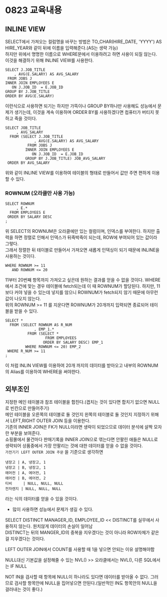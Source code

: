 # 0823 교육내용
## INLINE VIEW
 SELECT에서 가져오는 컬럼명을 바꾸는 방법은 TO_CHAR(HIRE_DATE, 'YYYY') AS HIRE_YEAR와 같이 뒤에 이름을 입력해준다.(AS는 생략 가능)</BR>
 하지만 위에서 명명한 이름으로 WHERE문에서 이용하려고 하면 사용이 되질 않는다. 이것을 해결하기 위해 INLINE VIEW를 사용한다.

 ```
SELECT J.JOB_TITLE
     , AVG(E.SALARY) AS AVG_SALARY
  FROM JOBS J
 INNER JOIN EMPLOYEES E
    ON J.JOB_ID  = E.JOB_ID 
 GROUP BY J.JOB_TITLE
 ORDER BY AVG(E.SALARY)
```
이런식으로 사용하면 되기는 하지만 가뜩이나 GROUP BY하나만 사용해도 성능에서 문제가 생기는데, 이것을 계속 이용하며 ORDER BY를 사용하겠다면 
컴퓨터가 버티지 못하고 죽을 것이다.</BR>
```
SELECT JOB_TITLE
     , AVG_SALARY
  FROM (SELECT J.JOB_TITLE
		     , AVG(E.SALARY) AS AVG_SALARY
		  FROM JOBS J
		 INNER JOIN EMPLOYEES E
		    ON J.JOB_ID  = E.JOB_ID 
		 GROUP BY J.JOB_TITLE) JOB_AVG_SALARY
 ORDER BY AVG_SALARY
```
위와 같이 INLINE VIEW를 이용하여 테이블의 형태로 만들어서 값만 주면 편하게 이용할 수 있다.</BR>

### ROWNUM (오라클만 사용 가능)
```
SELECT ROWNUM
     , E.*
  FROM EMPLOYEES E
 ORDER BY SALARY DESC
;
```
위 SELECT의 ROWNUM은 오라클에만 있는 컬럼이며, 인덱스를 부여한다. 하지만 출력을 하면 정렬로 인해서 인덱스가 뒤죽박죽이 되는데, ROW에 부여되어 있는 값이라 그렇다.</BR>
그래서 정렬한 뒤 테이블로 만들어서 가져오면 새롭게 인덱싱이 되기 때문에 INLINE을 사용하는 것이다.</BR>

```
WHERE ROWNUM >= 11
   AND ROWNUM <= 20
```
11부터 20번째 항목까지 가져오고 싶은데 원하는 결과를 얻을 수 없을 것이다. WHERE에서 조건에 맞는 경우 테이블에 fetch되는데 이 때 ROWNUM가 할당된다. 하지만, 11보다 커야 넣을 수 있는데 넣지를 않으니 ROWNUM가 fetch되지 않기 때문에 아무런 값이 나오지 않는다.</BR>
위의 ROWNUM >= 11 를 지운다면 ROWNUM가 20개까지 입력되면 종료되어 테이블을 받을 수 있다.
```
SELECT *
  FROM (SELECT ROWNUM AS R_NUM
     	     , EMP_1.*
		  FROM (SELECT *
  		  		  FROM EMPLOYEES
		  		 ORDER BY SALARY DESC) EMP_1
		 WHERE ROWNUM <= 20) EMP_2
 WHERE R_NUM >= 11
;
```
이 처럼 INLIN VIEW를 이용하여 20개 까지의 데이터를 받아오고 내부의 ROWNUM의 Alias를 이용하여 WHERE을 써야한다.</BR>

## 외부조인
 지정한 메인 테이블과 참조 테이블을 합친다.(겹치는 것이 있다면 합치기 없으면 NULL로 빈칸으로 만들어주기)</BR>
 메인 테이블을 오른쪽의 테이블로 둘 것인지 왼쪽의 테이블로 둘 것인지 지정하기 위해서 LEFT,RIGHT OUTER JOIN 등을 이용한다.</BR>
 기존의 INNER JOIN은 FK가 NULL이라면 생략이 되었으므로 데이터 분석에 살짝 모자란 부분을 보여준다.</BR>
 쇼핑몰에서 물건마다 판매기록을 INNER JOIN으로 엮는다면 안팔린 애들은 NULL로 생략되어 상품중에서 가장 안팔리는 것에 대한 데이터를 얻을 수 없을 것이다.</BR>
 ``` 가전기기 LEFT OUTER JOIN 주문 ``` 을 기준으로 생각하면</BR>
 ```
냉장고 | A, 냉장고, 1
냉장고 | B, 냉장고, 1
에어컨 | A, 에어컨, 1
에어컨 | B, 에어컨, 2
티비     | NULL, NULL, NULL
전자렌지 | NULL, NULL, NULL
```
라는 식의 데이터를 얻을 수 있을 것이다.</BR>
* 많이 사용하면 성능에서 문제가 생길 수 있다.</BR>

SELECT DISTINCT MANAGER_ID, EMPLOYEE_ID << DISTINCT를 실무에서 사용하지 않는다. 원치않게 데이터의 손실이 일어남</BR>
DISTINCT는 뒤의 MANGER_ID의 중복을 지우겠다는 것이 아니라 ROW자체가 같은 걸 지우겠다는 것이다.</BR>




LEFT OUTER JOIN에서 COUNT를 사용할 때 1을 넣으면 안되는 이유 설명해야함</BR>

NULL대신 기본값을 설정해줄 수 있는 NVL() >> 오라클에서는 NVL(), 다른 SQL에서는 IF NULL</BR>

NOT IN을 검사할 때 항목에 NULL이 하나라도 있다면 데이터를 받아올 수 없다. 그러므로 검사할 항목안에 NULL을 집어넣으면 안된다.(일반적인 IN도 항목안의 NULL을 걸러내는 것이 좋다.) </BR>
